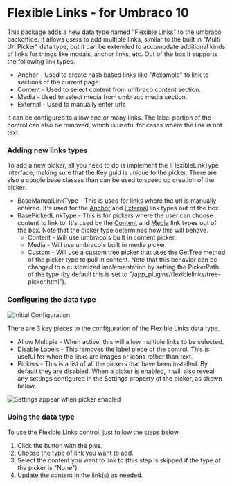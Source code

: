 # Flexible Links - for Umbraco 10
This package adds a new data type named "Flexible Links" to the umbraco backoffice. It allows users to add multiple links, similar to the built in "Multi Url Picker" data type, but it can be extended to accomodate additional kinds of links for things like modals, anchor links, etc. Out of the box it supports the following link types.

- Anchor - Used to create hash based links like "#example" to link to sections of the current page.
- Content - Used to select content from umbraco content section.
- Media - Used to select media from umbraco media section.
- External - Used to manually enter urls

It can be configured to allow one or many links. The label portion of the control can also be removed, which is useful for cases where the link is not text.

### Adding new links types
To add a new picker, all you need to do is implement the IFlexibleLinkType interface, making sure that the Key guid is unique to the picker. There are also a couple base classes than can be used to speed up creation of the picker.

- BaseManualLinkType - This is used for links where the url is manually entered. It's used for the [Anchor](https://github.com/jaandrews/flexibleLinks/blob/v10/main/Bonsai.FlexibleLinks.Core/Types/AnchorLinkType.cs) and [External](https://github.com/jaandrews/flexibleLinks/blob/v10/main/Bonsai.FlexibleLinks.Core/Types/ExternalLinkType.cs) link types out of the box.
- BasePickedLinkType - This is for pickers where the user can choose content to link to. It's used by the [Content](https://github.com/jaandrews/flexibleLinks/blob/v10/main/Bonsai.FlexibleLinks.Core/Types/ContentLinkType.cs) and [Media](https://github.com/jaandrews/flexibleLinks/blob/v10/main/Bonsai.FlexibleLinks.Core/Types/MediaLinkType.cs) link types out of the box. Note that the picker type determines how this will behave.
    - Content - Will use umbraco's built in content picker.
    - Media - Will use umbraco's built in media picker.
    - Custom - Will use a custom tree picker that uses the GetTree method of the picker type to pull in content. Note that this behavior can be changed to a customized implementation by setting the PickerPath of the type (by default this is set to "/app_plugins/flexiblelinks/tree-picker.html").

### Configuring the data type
![Initial Configuration](https://github.com/jaandrews/flexibleLinks/blob/v10/main/Bonsai.FlexibleLinks.Backoffice/images/data-type-init-creation.png)

There are 3 key pieces to the configuration of the Flexible Links data type.

- Allow Multiple - When active, this will allow multiple links to be selected.
- Disable Labels - This removes the label piece of the control. This is useful for when the links are images or icons rather than text.
- Pickers - This is a list of all the pickers that have been installed. By default they are disabled. When a picker is enabled, it will also reveal any settings configured in the Settings property of the picker, as shown below.

![Settings appear when picker enabled](https://github.com/jaandrews/flexibleLinks/blob/v10/main/Bonsai.FlexibleLinks.Backoffice/images/data-type-picker-settings.png)

### Using the data type
To use the Flexible Links control, just follow the steps below.

1. Click the button with the plus.
2. Choose the type of link you want to add.
3. Select the content you want to link to (this step is skipped if the type of the picker is "None").
4. Update the content in the link(s) as needed.